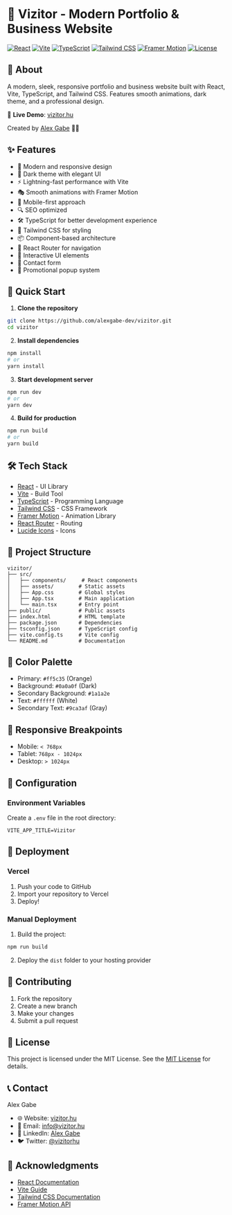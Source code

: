 # 🚀 Vizitor - Modern Portfolio & Business Website

[![React](https://img.shields.io/badge/React-18.x-blue)](https://reactjs.org/)
[![Vite](https://img.shields.io/badge/Vite-5.x-646CFF)](https://vitejs.dev/)
[![TypeScript](https://img.shields.io/badge/TypeScript-5.x-3178C6)](https://www.typescriptlang.org/)
[![Tailwind CSS](https://img.shields.io/badge/Tailwind-3.x-38B2AC)](https://tailwindcss.com/)
[![Framer Motion](https://img.shields.io/badge/Framer_Motion-10.x-ff69b4)](https://www.framer.com/motion/)
[![License](https://img.shields.io/badge/License-MIT-green.svg)](https://opensource.org/licenses/MIT)

## 📖 About

A modern, sleek, responsive portfolio and business website built with React, Vite, TypeScript, and Tailwind CSS. Features smooth animations, dark theme, and a professional design.

🎨 **Live Demo**: [vizitor.hu](https://vizitor.hu)

Created by [Alex Gabe](https://github.com/alexgabe-dev) 👨‍💻

## ✨ Features

- 🎯 Modern and responsive design
- 🌙 Dark theme with elegant UI
- ⚡ Lightning-fast performance with Vite
- 🎭 Smooth animations with Framer Motion
- 📱 Mobile-first approach
- 🔍 SEO optimized
- 🛠️ TypeScript for better development experience
- 🎨 Tailwind CSS for styling
- 📦 Component-based architecture
- 🔄 React Router for navigation
- 💫 Interactive UI elements
- 📝 Contact form
- 🎉 Promotional popup system

## 🚀 Quick Start

1. **Clone the repository**
```bash
git clone https://github.com/alexgabe-dev/vizitor.git
cd vizitor
```

2. **Install dependencies**
```bash
npm install
# or
yarn install
```

3. **Start development server**
```bash
npm run dev
# or
yarn dev
```

4. **Build for production**
```bash
npm run build
# or
yarn build
```

## 🛠️ Tech Stack

- [React](https://reactjs.org/) - UI Library
- [Vite](https://vitejs.dev/) - Build Tool
- [TypeScript](https://www.typescriptlang.org/) - Programming Language
- [Tailwind CSS](https://tailwindcss.com/) - CSS Framework
- [Framer Motion](https://www.framer.com/motion/) - Animation Library
- [React Router](https://reactrouter.com/) - Routing
- [Lucide Icons](https://lucide.dev/) - Icons

## 📁 Project Structure

```
vizitor/
├── src/
│   ├── components/     # React components
│   ├── assets/        # Static assets
│   ├── App.css        # Global styles
│   ├── App.tsx        # Main application
│   └── main.tsx       # Entry point
├── public/            # Public assets
├── index.html         # HTML template
├── package.json       # Dependencies
├── tsconfig.json      # TypeScript config
├── vite.config.ts     # Vite config
└── README.md          # Documentation
```

## 🎨 Color Palette

- Primary: `#ff5c35` (Orange)
- Background: `#0a0a0f` (Dark)
- Secondary Background: `#1a1a2e`
- Text: `#ffffff` (White)
- Secondary Text: `#9ca3af` (Gray)

## 📱 Responsive Breakpoints

- Mobile: `< 768px`
- Tablet: `768px - 1024px`
- Desktop: `> 1024px`

## 🔧 Configuration

### Environment Variables

Create a `.env` file in the root directory:

```env
VITE_APP_TITLE=Vizitor
```

## 🚀 Deployment

### Vercel

1. Push your code to GitHub
2. Import your repository to Vercel
3. Deploy!

### Manual Deployment

1. Build the project:
```bash
npm run build
```

2. Deploy the `dist` folder to your hosting provider

## 🤝 Contributing

1. Fork the repository
2. Create a new branch
3. Make your changes
4. Submit a pull request

## 📝 License

This project is licensed under the MIT License. See the [MIT License](https://opensource.org/licenses/MIT) for details.

## 📞 Contact

Alex Gabe
- 🌐 Website: [vizitor.hu](https://vizitor.hu)
- 📧 Email: info@vizitor.hu
- 💼 LinkedIn: [Alex Gabe](https://linkedin.com/company/vizitor)
- 🐦 Twitter: [@vizitorhu](https://twitter.com/vizitorhu)

## 🙏 Acknowledgments

- [React Documentation](https://reactjs.org/docs)
- [Vite Guide](https://vitejs.dev/guide/)
- [Tailwind CSS Documentation](https://tailwindcss.com/docs)
- [Framer Motion API](https://www.framer.com/motion/) 